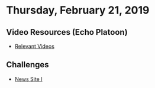 Thursday, February 21, 2019
=====================
## Video Resources (Echo Platoon)
* [Relevant Videos](https://www.youtube.com/watch?v=ah1okfjVLRU&list=PLu0CiQ7bzwETgzmFBSspTnEwxI-sgashb)

Challenges
----------
* [News Site I](https://github.com/hotelplatoon/news-site-i)

